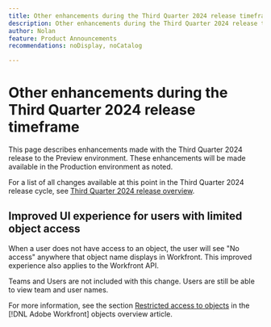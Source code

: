 ```yaml
---
title: Other enhancements during the Third Quarter 2024 release timeframe
description: Other enhancements during the Third Quarter 2024 release time frame
author: Nolan
feature: Product Announcements
recommendations: noDisplay, noCatalog

---
```

# Other enhancements during the Third Quarter 2024 release timeframe

This page describes enhancements made with the Third Quarter 2024 release to the Preview environment. These enhancements will be made available in the Production environment as noted.

For a list of all changes available at this point in the Third Quarter 2024 release cycle, see [Third Quarter 2024 release overview](/help/quicksilver/product-announcements/product-releases/24-q3-release-activity/24-q3-release-overview.md).

## Improved UI experience for users with limited object access

When a user does not have access to an object, the user will see "No access" anywhere that object name displays in Workfront. This improved experience also applies to the Workfront API.

Teams and Users are not included with this change. Users are still be able to view team and user names.

For more information, see the section [Restricted access to objects](/help/quicksilver/workfront-basics/navigate-workfront/workfront-navigation/understand-objects.md#restricted-access-to-objects) in the [!DNL Adobe Workfront] objects overview article. 


